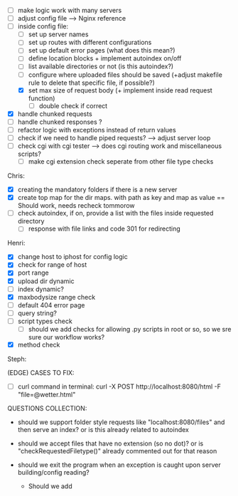 
- [ ] make logic work with many servers
 - [ ] adjust config file --> Nginx reference
- [ ] inside config file:
	- [ ] set up server names
	- [ ] set up routes with different configurations
	- [ ] set up default error pages (what does this mean?)
	- [ ] define location blocks + implement autoindex on/off
	- [ ] list available directories or not (is this autoindex?)
	- [ ] configure where uploaded files should be saved (+adjust makefile rule to delete that specific file, if possible?)
	- [x] set max size of request body (+ implement inside read request function)
		- [ ] double check if correct
- [x] handle chunked requests
- [ ] handle chunked responses ?
- [ ] refactor logic with exceptions instead of return values
- [ ] check if we need to handle piped requests? --> adjust server loop
- [ ] check cgi with cgi tester --> does cgi routing work and miscellaneous scripts?
	- [ ] make cgi extension check seperate from other file type checks

Chris:
- [x] creating the mandatory folders if there is a new server
- [x] create top map for the dir maps. with path as key and map as value == Should work, needs recheck tommorow
- [ ] check autoindex, if on, provide a list with the files inside requested directory
	- [ ] response with file links and code 301 for redirecting

Henri:
- [x] change host to iphost for config logic
- [x] check for range of host
- [x] port range
- [x] upload dir dynamic
- [ ] index dynamic? 
- [x] maxbodysize range check
- [ ] default 404 error page
- [ ] query string? 
- [ ] script types check 
	- [ ]  should we add checks for allowing .py scripts in root or so, so we sre sure our workflow works? 
- [x] method check 

Steph:


(EDGE) CASES TO FIX:
- [ ] curl command in terminal: curl -X POST http://localhost:8080/html -F "file=@wetter.html"



QUESTIONS COLLECTION: 
- should we support folder style requests like "localhost:8080/files" and then serve an index? or is this already related to autoindex
- should we accept files that have no extension (so no dot)? or is "checkRequestedFiletype()" already commented out for that reason 
- should we exit the program when an exception is caught upon server building/config reading?

	- Should we add 
